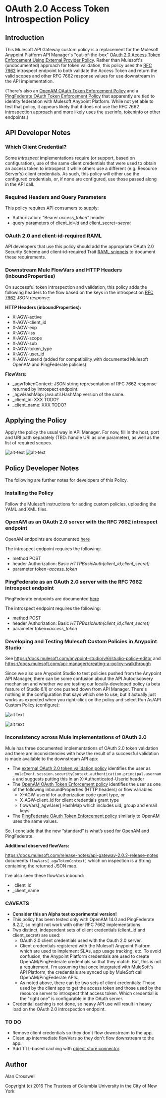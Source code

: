 # OAuth 2.0 Access Token Introspection Policy
## Introduction
This Mulesoft API Gateway custom policy is a replacement for the Mulesoft Anypoint Platform API Manager's "out-of-the-box"
[OAuth 2.0 Access Token Enforcement Using External Provider Policy](https://docs.mulesoft.com/api-manager/external-oauth-2.0-token-validation-policy).
Rather than Mulesoft's (undocumented) approach for token validation, this policy uses the [RFC 7662](https://tools.ietf.org/html/rfc7662)
introspect endpoint to both validate the Access Token and return the valid scopes and other RFC 7662 response values
for use downstream in the API implementation.

(There's also an [OpenAM OAuth Token Enforcement Policy](https://docs.mulesoft.com/api-manager/openam-oauth-token-enforcement-policy)
and a [PingFederate OAuth Token Enforcement Policy](https://docs.mulesoft.com/api-manager/pingfederate-oauth-token-enforcement-policy) that apparently
are tied to identity federation with Mulesoft Anypoint Platform. While not yet able to test that
policy, it appears likely that it does not use the RFC 7662 introspection approach and more likely uses the userinfo, tokeninfo or other endpoints.)

## API Developer Notes
### Which Client Credential?
Some _introspect_ implementations require (or support, based on configuration), use of the same
client credentials that were used to obtain an access token to introspect it while others use a
different (e.g. Resource Server's) client credentials. As such, this policy will either use
the configured credentials, or, if none are configured, use those passed along in the API call.

### Required Headers and Query Parameters
This policy requires API consumers to supply:
 - Authorization: "Bearer *access_token*" header
 - query parameters of client\_id=*id* and client\_secret=*secret*


### OAuth 2.0 and client-id-required RAML 
API developers that use this policy should add the appropriate OAuth 2.0 Security Scheme and client-id-required Trait
[RAML snippets](https://github.com/raml-org/raml-spec/blob/master/versions/raml-08/raml-08.md#resource-types-and-traits)
to document these requirements.

### Downstream Mule FlowVars and HTTP Headers (inboundProperties)

On successful token introspection and validation, this policy adds the following headers to the flow based
on the keys in the introspection [RFC 7662](https://tools.ietf.org/html/rfc7662#page-6) JSON response:

**HTTP Headers (inboundProperties):**

- X-AGW-active
- X-AGW-client_id
- X-AGW-exp
- X-AGW-iss
- X-AGW-scope
- X-AGW-sub
- X-AGW-token_type
- X-AGW-user_id
- X-AGW-userid (added for compatibility with documented Mulesoft OpenAM and PingFederate policies)

**FlowVars:**

- \_agwTokenContext: JSON string representation of RFC 7662 response returned by introspect endpoint.
- \_agwHashMap: java.util.HashMap version of the same.
- \_client_id: XXX TODO?
- \_client_name: XXX TODO?

## Applying the Policy

Apply the policy the usual way in API Manager. For now, fill in the host, port and URI path separately
(TBD: handle URI as one parameter), as well as the list of required scopes.

![alt-text](applied-policy-1.png "screen shot of example policy being applied")
![alt-text](applied-policy-2.png "screen shot of example policy being applied")

## Policy Developer Notes
The following are further notes for developers of this Policy.

### Installing the Policy

Follow the Mulesoft instructions for adding custom policies, uploading the YAML and XML files.

### OpenAM as an OAuth 2.0 server with the RFC 7662 introspect endpoint
OpenAM endpoints are documented [here](https://backstage.forgerock.com/#!/docs/openam/13.5/dev-guide#rest-api-oauth2-client-endpoints)

The introspect endpoint requires the following:
 - method POST
 - header Authorization: Basic *HTTPBasicAuth(client\_id,client\_secret)*
 - parameter token=*access\_token*

### PingFederate as an OAuth 2.0 server with the RFC 7662 introspect endpoint
PingFederate endpoints are documented [here](https://documentation.pingidentity.com/pingfederate/pf82/index.shtml#adminGuide/concept/oAuth2_0Endpoints.html)

The introspect endpoint requires the following:
 - method POST
 - header Authorization: Basic *HTTPBasicAuth(client\_id,client\_secret)*
 - parameter token=*access\_token*

### Developing and Testing Mulesoft Custom Policies in Anypoint Studio
See https://docs.mulesoft.com/anypoint-studio/v/6/studio-policy-editor and
https://docs.mulesoft.com/api-manager/creating-a-policy-walkthrough

Since we also use Anypoint Studio to test policies pushed from the Anypoint API Manager, there
can be some confusion about the API Autodiscovery mechanism and whether we are testing
our locally-developed policy (a beta feature of Studio 6.1) or one pushed down from API Manager.
There's nothing in the configuration that says which one to use, but it actually just works
as expected when you right-click on the policy and select Run As/API Custom Policy (configure):

![alt text](api-cust-policy.png "Run As API Custom Policy (configure)")

![alt text](api-cust-policy-config.png "Custom Policy Configuration Edit")

### Inconsistency across Mule implementations of OAuth 2.0

Mule has three documented implementations of OAuth 2.0 token validation and there are inconsistencies
with how the result of a successful validation is made available to the downstream API app:

- The [external OAuth 2.0 token validation policy](https://docs.mulesoft.com/api-manager/external-oauth-2.0-token-validation-policy#obtaining-user-credentials)
  identifies the user as `_muleEvent.session.securityContext.authentication.principal.username` and suggests putting this in an X-Authenticated-Userid header
- The [OpenAM OAuth Token Enforcement policy](https://docs.mulesoft.com/api-manager/openam-oauth-token-enforcement-policy#obtaining-user-credentials)
  identifies the user as one of the following inboundProperties (HTTP headers) or flow variables:
  - X-AGW-userid for authorization code grant type, or
  - X-AGW-client_id for client credentials grant type
  - flowVars[\_agwUser] HashMap which includes uid, group and email keys.
- The [PingFederate OAuth Token Enforcement policy](https://docs.mulesoft.com/api-manager/pingfederate-oauth-token-enforcement-policy#obtaining-user-credentials)
  similarly to OpenAM uses the same values.

So, I conclude that the new “standard” is what’s used for OpenAM and PingFederate.

**Additional observed flowVars:**

https://docs.mulesoft.com/release-notes/api-gateway-2.0.2-release-notes documents `flowVars[_agwTokenContext]` 
which on inspection is a String containing the returned JSON map.

I've also seen these flowVars inbound:
- \_client\_id
- \_client\_name


### CAVEATS
- **Consider this an Alpha test experimental version!**
- This policy has been tested only with OpenAM 14.0 and PingFederate 8.2.2, so might not work with other RFC 7662 implementations.
- Two distinct, independent sets of client credentials (client\_id and client\_secret) are used:
  - OAuth 2.0 client credentials used with the Oauth 2.0 server.
  - Client credentials registered with the Mulesoft Anypoint Plaform which are used to implement SLAs, app usage tracking, etc.
  To avoid confusion, the Anypoint Platform credentials are used to create OpenAM/PingFederate credentials so that they match. But, this is
  not a requirement. I'm assuming that once integrated with MuleSoft's API Platform, the credentials are synced up by MuleSoft
  call OpenAM/PingFederate APIs.
  - As noted above, there can be two sets of client credentials: Those used by the client app to get the access token and those
  used by the resource server to introspect that access token. Which credential is the "right one" is configurable in the OAuth server.
- Credential caching is not done, so heavy API use will result in heavy load on the OAuth 2.0 introspection endpoint.

### TO DO
- Remove client credentials so they don't flow downstream to the app.
- Clean up intermediate flowVars so they don't flow downstream to the app.
- Add TTL-based caching with [object store connector](https://docs.mulesoft.com/mule-user-guide/v/3.8/object-store-connector).

## Author
Alan Crosswell

Copyright (c) 2016 The Trustees of Columbia University in the City of New York

